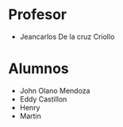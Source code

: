 # Profesor

- Jeancarlos De la cruz Criollo

# Alumnos
- John Olano Mendoza
- Eddy Castillon
- Henry
- Martin
